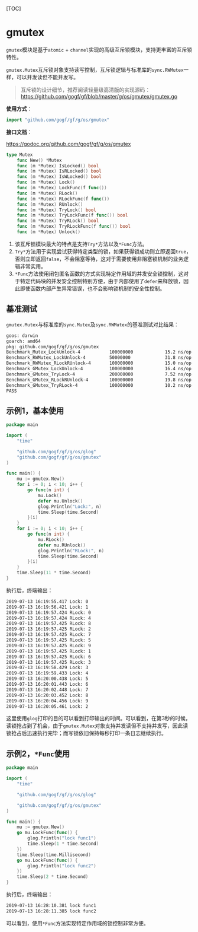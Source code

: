 [TOC]

# gmutex

`gmutex`模块是基于`atomic` + `channel`实现的高级互斥锁模块，支持更丰富的互斥锁特性。

`gmutex.Mutex`互斥锁对象支持读写控制，互斥锁逻辑与标准库的`sync.RWMutex`一样，可以并发读但不能并发写。

> 互斥锁的设计细节，推荐阅读轻量级高清版的实现源码：https://github.com/gogf/gf/blob/master/g/os/gmutex/gmutex.go

**使用方式**：
```go
import "github.com/gogf/gf/g/os/gmutex"
```

**接口文档**：

https://godoc.org/github.com/gogf/gf/g/os/gmutex

```go
type Mutex
    func New() *Mutex
    func (m *Mutex) IsLocked() bool
    func (m *Mutex) IsRLocked() bool
    func (m *Mutex) IsWLocked() bool
    func (m *Mutex) Lock()
    func (m *Mutex) LockFunc(f func())
    func (m *Mutex) RLock()
    func (m *Mutex) RLockFunc(f func())
    func (m *Mutex) RUnlock()
    func (m *Mutex) TryLock() bool
    func (m *Mutex) TryLockFunc(f func()) bool
    func (m *Mutex) TryRLock() bool
    func (m *Mutex) TryRLockFunc(f func()) bool
    func (m *Mutex) Unlock()
```
1. 该互斥锁模块最大的特点是支持`Try*`方法以及`*Func`方法。
1. `Try*`方法用于实现尝试获得特定类型的锁，如果获得锁成功则立即返回`true`，否则立即返回`false`，不会阻塞等待，这对于需要使用非阻塞锁机制的业务逻辑非常实用。
1. `*Func`方法使用闭包匿名函数的方式实现特定作用域的并发安全锁控制，这对于特定代码块的并发安全控制特别方便，由于内部使用了`defer`来释放锁，因此即使函数内部产生异常错误，也不会影响锁机制的安全性控制。

## 基准测试

`gmutex.Mutex`与标准库的`sync.Mutex`及`sync.RWMutex`的基准测试对比结果：
```html
goos: darwin
goarch: amd64
pkg: github.com/gogf/gf/g/os/gmutex
Benchmark_Mutex_LockUnlock-4           100000000            15.2 ns/op
Benchmark_RWMutex_LockUnlock-4         50000000             31.8 ns/op
Benchmark_RWMutex_RLockRUnlock-4       100000000            15.0 ns/op
Benchmark_GMutex_LockUnlock-4          100000000            16.4 ns/op
Benchmark_GMutex_TryLock-4             200000000            7.52 ns/op
Benchmark_GMutex_RLockRUnlock-4        100000000            19.8 ns/op
Benchmark_GMutex_TryRLock-4            100000000            10.2 ns/op
PASS
```

## 示例1，基本使用

```go
package main

import (
	"time"

	"github.com/gogf/gf/g/os/glog"
	"github.com/gogf/gf/g/os/gmutex"
)

func main() {
	mu := gmutex.New()
	for i := 0; i < 10; i++ {
		go func(n int) {
			mu.Lock()
			defer mu.Unlock()
			glog.Println("Lock:", n)
			time.Sleep(time.Second)
		}(i)
	}
	for i := 0; i < 10; i++ {
		go func(n int) {
			mu.RLock()
			defer mu.RUnlock()
			glog.Println("RLock:", n)
			time.Sleep(time.Second)
		}(i)
	}
	time.Sleep(11 * time.Second)
}
```
执行后，终端输出：
```html
2019-07-13 16:19:55.417 Lock: 0
2019-07-13 16:19:56.421 Lock: 1
2019-07-13 16:19:57.424 RLock: 0
2019-07-13 16:19:57.424 RLock: 4
2019-07-13 16:19:57.425 RLock: 8
2019-07-13 16:19:57.425 RLock: 2
2019-07-13 16:19:57.425 RLock: 7
2019-07-13 16:19:57.425 RLock: 5
2019-07-13 16:19:57.425 RLock: 9
2019-07-13 16:19:57.425 RLock: 1
2019-07-13 16:19:57.425 RLock: 6
2019-07-13 16:19:57.425 RLock: 3
2019-07-13 16:19:58.429 Lock: 3
2019-07-13 16:19:59.433 Lock: 4
2019-07-13 16:20:00.438 Lock: 5
2019-07-13 16:20:01.443 Lock: 6
2019-07-13 16:20:02.448 Lock: 7
2019-07-13 16:20:03.452 Lock: 8
2019-07-13 16:20:04.456 Lock: 9
2019-07-13 16:20:05.461 Lock: 2
```
这里使用`glog`打印的目的可以看到打印输出的时间。可以看到，在第3秒的时候，读锁抢占到了机会，由于`gmutex.Mutex`对象支持并发读但不支持并发写，因此读锁抢占后迅速执行完毕；而写锁依旧保持每秒打印一条日志继续执行。

## 示例2，`*Func`使用

```go
package main

import (
	"time"

	"github.com/gogf/gf/g/os/glog"

	"github.com/gogf/gf/g/os/gmutex"
)

func main() {
	mu := gmutex.New()
	go mu.LockFunc(func() {
		glog.Println("lock func1")
		time.Sleep(1 * time.Second)
	})
	time.Sleep(time.Millisecond)
	go mu.LockFunc(func() {
		glog.Println("lock func2")
	})
	time.Sleep(2 * time.Second)
}
```
执行后，终端输出：
```html
2019-07-13 16:28:10.381 lock func1
2019-07-13 16:28:11.385 lock func2
```
可以看到，使用`*Func`方法实现特定作用域的锁控制非常方便。